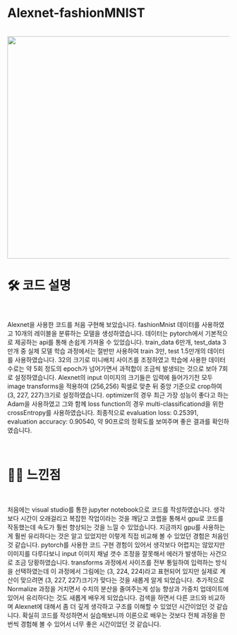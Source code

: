 # Alexnet-fashionMNIST

<br />
<img src="https://meme2515.github.io/neural_network/images/alexnet_1.png" style="width: 505px" />


# 🛠 코드 설명

<br />

 Alexnet을 사용한 코드를 처음 구현해 보았습니다. fashionMnist 데이터를 사용하였고 10개의 레이블을 분류하는 모델을 생성하였습니다. 데이터는 pytorch에서 기본적으로 제공하는 api를 통해 손쉽게 가져올 수 있었습니다. train_data 6만개, test_data 3만개 중 실제 모델 학습 과정에서는 절반만 사용하여 train 3만, test 1.5만개의 데이터를 사용하였습니다. 32의 크기로 미니배치 사이즈를 조정하였고 학습에 사용한 데이터 수로는 약 5회 정도의 epoch가 넘어가면서 과적합이 조금씩 발생되는 것으로 보아 7회로 설정하였습니다. Alexnet의 input 이미지의 크기들은 입력에 들어가기전 모두 image transforms을 적용하여 (256,256) 픽셀로 맞춘 뒤 중앙 기준으로 crop하여 (3, 227, 227)크기로 설정하였습니다. optimizer의 경우 최근 가장 성능이 좋다고 하는 Adam을 사용하였고 그와 함께 loss function의 경우 multi-classificationd을 위한 crossEntropy를 사용하였습니다. 최종적으로 evaluation loss: 0.25391, evaluation accuracy: 0.90540, 약 90프로의 정확도를 보여주며 좋은 결과를 확인하였습니다.

<br />

# 🙋‍♀️ 느낀점

<br />

 처음에는 visual studio를 통한 jupyter notebook으로 코드를 작성하였습니다. 생각보다 시간이 오래걸리고 복잡한 작업이라는 것을 깨닫고 코랩을 통해서 gpu로 코드를 작동했는데 속도가 훨씬 향상되는 것을 느낄 수 있었습니다. 지금까지 gpu를 사용하는게 훨씬 유리하다는 것은 알고 있었지만 이렇게 직접 비교해 볼 수 있었던 경험은 처음인 것 같습니다. pytorch를 사용한 코드 구현 경험이 있어서 생각보다 어렵지는 않았지만 이미지를 다루다보니 input 이미지 채널 갯수 조정을 잘못해서 에러가 발생하는 사건으로 조금 당황하였습니다. transforms 과정에서 사이즈를 전부 통일하여 입력하는 방식을 선택하였는데 이 과정에서 그림에는 (3, 224, 224)라고 표현되어 있지만 실제로 계산이 맞으려면 (3, 227, 227)크기가 맞다는 것을 새롭게 알게 되었습니다. 추가적으로 Normalize 과정을 거치면서 수치의 분산을 줄여주는게 성능 향상과 가중치 업데이트에 있어서 유리하다는 것도 새롭게 배우게 되었습니다. 검색을 하면서 다른 코드와 비교하며 Alexnet에 대해서 좀 더 깊게 생각하고 구조를 이해할 수 있었던 시간이었던 것 같습니다. 확실히 코드를 작성하면서 실습해보니까 이론으로 배우는 것보다 전체 과정을 한번씩 경험해 볼 수 있어서 너무 좋은 시간이었던 것 같습니다.
